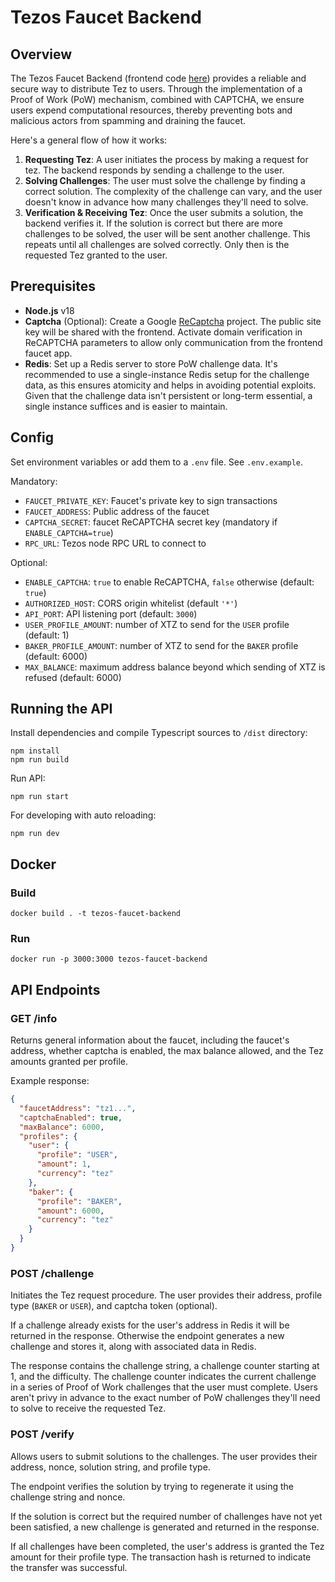 # Tezos Faucet Backend

## Overview

The Tezos Faucet Backend (frontend code [here](https://github.com/oxheadalpha/tezos-faucet)) provides a reliable and secure way to distribute Tez to users. Through the implementation of a Proof of Work (PoW) mechanism, combined with CAPTCHA, we ensure users expend computational resources, thereby preventing bots and malicious actors from spamming and draining the faucet.

Here's a general flow of how it works:

1. **Requesting Tez**: A user initiates the process by making a request for tez. The backend responds by sending a challenge to the user.
2. **Solving Challenges**: The user must solve the challenge by finding a correct solution. The complexity of the challenge can vary, and the user doesn't know in advance how many challenges they'll need to solve.
3. **Verification & Receiving Tez**: Once the user submits a solution, the backend verifies it. If the solution is correct but there are more challenges to be solved, the user will be sent another challenge. This repeats until all challenges are solved correctly. Only then is the requested Tez granted to the user.

## Prerequisites

- **Node.js** v18
- **Captcha** (Optional): Create a Google [ReCaptcha](https://www.google.com/recaptcha/about/) project. The public site key will be shared with the frontend. Activate domain verification in ReCAPTCHA parameters to allow only communication from the frontend faucet app.
- **Redis**: Set up a Redis server to store PoW challenge data. It's recommended to use a single-instance Redis setup for the challenge data, as this ensures atomicity and helps in avoiding potential exploits. Given that the challenge data isn't persistent or long-term essential, a single instance suffices and is easier to maintain.

## Config

Set environment variables or add them to a `.env` file. See `.env.example`.

Mandatory:

- `FAUCET_PRIVATE_KEY`: Faucet's private key to sign transactions
- `FAUCET_ADDRESS`: Public address of the faucet
- `CAPTCHA_SECRET`: faucet ReCAPTCHA secret key (mandatory if `ENABLE_CAPTCHA=true`)
- `RPC_URL`: Tezos node RPC URL to connect to

Optional:

- `ENABLE_CAPTCHA`: `true` to enable ReCAPTCHA, `false` otherwise (default: `true`)
- `AUTHORIZED_HOST`: CORS origin whitelist (default `'*'`)
- `API_PORT`: API listening port (default: `3000`)
- `USER_PROFILE_AMOUNT`: number of XTZ to send for the `USER` profile (default: 1)
- `BAKER_PROFILE_AMOUNT`: number of XTZ to send for the `BAKER` profile (default: 6000)
- `MAX_BALANCE`: maximum address balance beyond which sending of XTZ is refused (default: 6000)

## Running the API

Install dependencies and compile Typescript sources to `/dist` directory:

```
npm install
npm run build
```

Run API:

```
npm run start
```

For developing with auto reloading:

```
npm run dev
```

## Docker

### Build

```
docker build . -t tezos-faucet-backend
```

### Run

```
docker run -p 3000:3000 tezos-faucet-backend
```

## API Endpoints

### GET /info

Returns general information about the faucet, including the faucet's address, whether captcha is enabled, the max balance allowed, and the Tez amounts granted per profile.

Example response:

```json
{
  "faucetAddress": "tz1...",
  "captchaEnabled": true,
  "maxBalance": 6000,
  "profiles": {
    "user": {
      "profile": "USER",
      "amount": 1,
      "currency": "tez"
    },
    "baker": {
      "profile": "BAKER",
      "amount": 6000,
      "currency": "tez"
    }
  }
}
```

### POST /challenge

Initiates the Tez request procedure. The user provides their address, profile type (`BAKER` or `USER`), and captcha token (optional).

If a challenge already exists for the user's address in Redis it will be returned in the response. Otherwise the endpoint generates a new challenge and stores it, along with associated data in Redis.

The response contains the challenge string, a challenge counter starting at 1, and the difficulty. The challenge counter indicates the current challenge in a series of Proof of Work challenges that the user must complete. Users aren't privy in advance to the exact number of PoW challenges they'll need to solve to receive the requested Tez.

### POST /verify

Allows users to submit solutions to the challenges. The user provides their address, nonce, solution string, and profile type.

The endpoint verifies the solution by trying to regenerate it using the challenge string and nonce.

If the solution is correct but the required number of challenges have not yet been satisfied, a new challenge is generated and returned in the response.

If all challenges have been completed, the user's address is granted the Tez amount for their profile type. The transaction hash is returned to indicate the transfer was successful.
